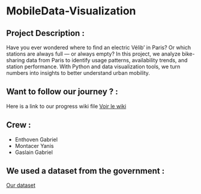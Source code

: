 # MobileData-Visualization

## Project Description : 

Have you ever wondered where to find an electric Vélib’ in Paris? Or which stations are always full — or always empty?
In this project, we analyze bike-sharing data from Paris to identify usage patterns, availability trends, and station performance. With Python and data visualization tools, we turn numbers into insights to better understand urban mobility.

## Want to follow our journey ? :
Here is a link to our progress wiki file [Voir le wiki](./https://github.com/gabentho/Groupwork-DataAnalysis/blob/main/Progress%20wiki)

## Crew :
- Enthoven Gabriel
- Montacer Yanis
- Gaslain Gabriel 

## We used a dataset from the government :
[Our dataset](https://transport.data.gouv.fr/datasets/velib-velos-et-bornes-disponibilite-temps-reel)
